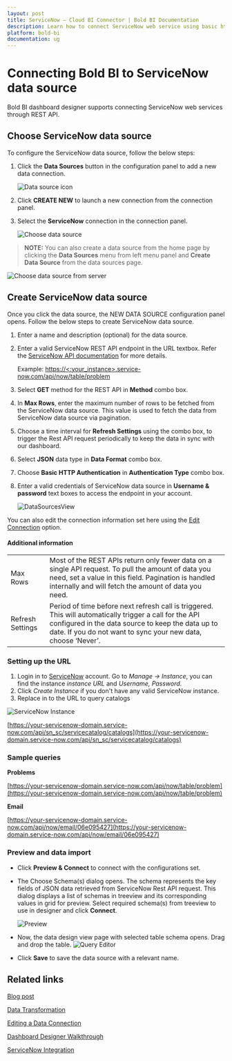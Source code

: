 ```yaml
---
layout: post
title: ServiceNow – Cloud BI Connector | Bold BI Documentation
description: Learn how to connect ServiceNow web service using basic http authentication with Bold BI Cloud and create data source.
platform: bold-bi
documentation: ug
---
```


# Connecting Bold BI to ServiceNow data source
Bold BI dashboard designer supports connecting ServiceNow web services through REST API. 

## Choose ServiceNow data source
To configure the ServiceNow data source, follow the below steps:
1. Click the **Data Sources** button in the configuration panel to add a new data connection.

   ![Data source icon](/static/assets/cloud/working-with-datasource/data-connectors/images/common/DataSourcesIcon.png)

2. Click **CREATE NEW** to launch a new connection from the connection panel.
3. Select the **ServiceNow** connection in the connection panel.

   ![Choose data source](/static/assets/cloud/working-with-datasource/data-connectors/images/servicenow/ChooseDS.png)

> **NOTE:**  You can also create a data source from the home page by clicking the **Data Sources** menu from left menu panel and **Create Data Source** from the data sources page.

   ![Choose data source from server](/static/assets/cloud/working-with-datasource/data-connectors/images/servicenow/ChooseDS_server.png)

## Create ServiceNow data source
Once you click the data source, the NEW DATA SOURCE configuration panel opens. Follow the below steps to create ServiceNow data source.
1. Enter a name and description (optional) for the data source.
2. Enter a valid ServiceNow REST API endpoint in the URL textbox. Refer the [ServiceNow API documentation](https://developer.servicenow.com/app.do#!/rest_api_doc) for more details.

    Example: [https://&lt;:your_instance&gt;.service-now.com/api/now/table/problem](https://%3c:your_instance%3e.service-now.com/api/now/table/problem)

3. Select **GET** method for the REST API in **Method** combo box.
4. In **Max Rows**, enter the maximum number of rows to be fetched from the ServiceNow data source. This value is used to fetch the data from ServiceNow data source via pagination.
5. Choose a time interval for **Refresh Settings** using the combo box, to trigger the Rest API request periodically to keep the data in sync with our dashboard.  
6. Select **JSON** data type in **Data Format** combo box.
7. Choose **Basic HTTP Authentication** in **Authentication Type** combo box.
8. Enter a valid credentials of ServiceNow data source in  **Username & password** text boxes to access the endpoint in your account.

    ![DataSourcesView](/static/assets/cloud/working-with-datasource/data-connectors/images/servicenow/DataSourcesView.png)

You can also edit the connection information set here using the [Edit Connection](/cloud-bi/working-with-data-source/editing-a-data-connection/) option.

#### Additional information
<table width="600">
<tr>
<td>
Max Rows
</td>
<td>
Most of the REST APIs return only fewer data on a single API request. To pull the amount of data you need, set a value in this field.  
Pagination is handled internally and will fetch the amount of data you need.
</td>
</tr>
<tr>
<td>
Refresh Settings
</td>
<td>
Period of time before next refresh call is triggered. This will automatically trigger a call for the API configured in the data source to keep the data up to date. If you do not want to sync your new data, choose ‘Never’.
</td>
</tr>
</table>

### Setting up the URL

1. Login in to [ServiceNow](https://www.servicenow.com/#) account. Go to *Manage -> Instance*, you can find the instance *instance URL* and *Username, Password*.
2. Click *Create Instance* if you don't have any valid ServiceNow instance.
3. Replace in to the URL to query catalogs

![ServiceNow Instance](/static/assets/cloud/working-with-datasource/data-connectors/images/servicenow/InstanceDS.png)

[https://your-servicenow-domain.service-now.com/api/sn_sc/servicecatalog/catalogs](https://your-servicenow-domain.service-now.com/api/sn_sc/servicecatalog/catalogs)

### Sample queries

**Problems**

[https://your-servicenow-domain.service-now.com/api/now/table/problem](https://your-servicenow-domain.service-now.com/api/now/table/problem)

**Email**

[https://your-servicenow-domain.service-now.com/api/now/email/06e095427](https://your-servicenow-domain.service-now.com/api/now/email/06e095427)


### Preview and data import
* Click **Preview & Connect** to connect with the configurations set.
* The Choose Schema(s) dialog opens. The schema represents the key fields of JSON data retrieved from ServiceNow Rest API request. This dialog displays a list of schemas in treeview and its corresponding values in grid for preview. Select required schema(s) from treeview to use in designer and click **Connect**.

   ![Preview](/static/assets/cloud/working-with-datasource/data-connectors/images/common/Preview.png)

* Now, the data design view page with selected table schema opens. Drag and drop the table.
   ![Query Editor](/static/assets/cloud/working-with-datasource/data-connectors/images/common/QueryEditor.png)

* Click **Save** to save the data source with a relevant name.

## Related links

[Blog post](https://www.boldbi.com/blog/build-a-servicenow-incident-management-monitoring-dashboard-in-a-minute)

[Data Transformation](/cloud-bi/working-with-data-source/transforming-data/joining-table/)

[Editing a Data Connection](/cloud-bi/working-with-data-source/editing-a-data-connection/)   

[Dashboard Designer Walkthrough](/cloud-bi/getting-started/quick-start/)

[ServiceNow Integration](https://www.boldbi.com/integrations/servicenow?utm_source=syncfusion&utm_medium=documentation&utm_campaign=boldbiservicenowintegration)